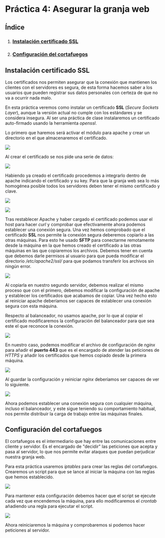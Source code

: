 # Práctica 4: Asegurar la granja web

## Índice

1. ### [Instalación certificado SSL](#id1)

2. ### [Configuración del cortafuegos](#id2)


<div id='id1' />

## Instalación certificado SSL

Los certificados nos permiten asegurar que la conexión que mantienen los clientes con el servidores es segura, de esta forma hacemos saber a los usuarios que pueden registrar sus datos personales con certeza de que no va a ocurrir nada malo.

En esta práctica veremos como instalar un certificado **SSL** (*Secure Sockets Layer*), aunque la versión actual no cumple con los estándares y se considera insegura. Al ser una práctica de clase instalaremos un certificado auto-firmado usando la herramienta *openssl*.

Lo primero que haremos será activar el módulo para apache y crear un directorio en el que almacenaremos el certificado.

![](./images/ssl1.PNG)

Al crear el certificado se nos pide una serie de datos:

![](./images/ssl2.PNG)

Habiendo ya creado el certificado procedemos a integrarlo dentro de apache indicando el certificado y su key. Para que la granja web sea lo más homogénea posible todos los servidores deben tener el mismo certificado y clave.

![](./images/ssl3.PNG)

![](./images/ssl4.PNG)

Tras restablecer Apache y haber cargado el certificado podemos usar el host para hacer *curl* y comprobar que efectivamente ahora podemos establecer una conexión segura. Una vez hemos comprobado que el certificado **SSL** nos permite la conexión segura deberemos copiarlo a las otras máquinas. Para esto he usado **SFTP** para conectarme remotamente desde la máquina en la que hemos creado el certificado a las otras máquinas en las que copiaremos los archivos. Debemos tener en cuenta que debemos darle permisos al usuario para que pueda modificar el directorio */etc/apache2/ssl/* para que podamos transferir los archivos sin ningún error.

![](./images/ssl5.PNG)

Al copiarla en nuestro segundo servidor, debemos realizar el mismo proceso que con el primero, debemos modificar la configuración de apache y establecer los certificados que acabamos de copiar. Una vez hecho esto al reiniciar apache deberíamos ser capaces de establecer una conexión segura con esta máquina.

Respecto al balanceador, no usamos apache, por lo que al copiar el certificado modificaremos la configuración del balanceador para que sea este el que reconoce la conexión.

![](./images/ssl6.PNG)

En nuestro caso, podemos modificar el archivo de configuración de *nginx* para añadir el **puerto 443** que es el encargado de atender las peticiones de *HTTPS* y añadir los certificados que hemos copiado desde la primera máquina.

![](./images/ssl7.PNG)

Al guardar la configuración y reiniciar *nginx* deberíamos ser capaces de ver lo siguiente.

![](./images/ssl8.PNG)

Ahora podemos establecer una conexión segura con cualquier máquina, incluso el balanceador, y este sigue teniendo su comportamiento habitual, nos permite distribuir la carga de trabajo entre las máquinas finales.


<div id='id2' />

## Configuración del cortafuegos

El cortafuegos es el intermediario que hay entre las comunicaciones entre cliente y servidor. Es el encargado de "decidir" las peticiones que acepta y pasa al servidor, lo que nos permite evitar ataques que puedan perjudicar nuestra granja web.

Para esta práctica usaremos *iptables* para crear las reglas del cortafuegos. Crearemos un script para que se lance al iniciar la máquina con las reglas que hemos establecido.



![](./images/cortafuegos1.PNG)

Para mantener esta configuración debemos hacer que el script se ejecute cada vez que encendemos la máquina, para ello modificaremos el *crontab* añadiendo una regla para ejecutar el script.

![](./images/cortafuegos2.PNG)

Ahora reiniciaremos la máquina y comprobaremos si podemos hacer peticiones al servidor.
